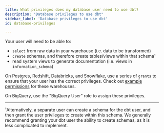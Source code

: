 ```yaml
---
title: What privileges does my database user need to use dbt?
description: "Database privileges to use dbt"
sidebar_label: 'Database privileges to use dbt'
id: database-privileges

---
```

Your user will need to be able to:
* `select` from raw data in your warehouse (i.e. data to be transformed)
* `create` schemas, and therefore create tables/views within that
schema¹
* read system <Term id="view">views</Term> to generate documentation (i.e. views in
`information_schema`)

On Postgres, Redshift, Databricks, and Snowflake, use a series of `grants` to ensure that
your user has the correct privileges. Check out [example permissions](/reference/database-permissions/snowflake-permissions) for these warehouses.

On BigQuery, use the "BigQuery User" role to assign these privileges.

---
¹Alternatively, a separate user can create a schema for the dbt user, and then grant the user privileges to create within this schema. We generally recommend granting your dbt user the ability to create schemas, as it is less complicated to implement.
